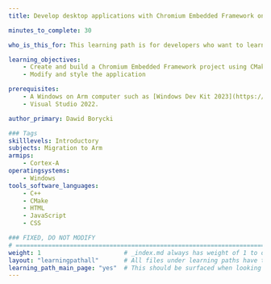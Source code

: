 ```yaml
---
title: Develop desktop applications with Chromium Embedded Framework on Windows on Arm

minutes_to_complete: 30

who_is_this_for: This learning path is for developers who want to learn how to use web technologies for developing Desktop apps on Windows on Arm (WoA).

learning_objectives:
    - Create and build a Chromium Embedded Framework project using CMake
    - Modify and style the application

prerequisites:
    - A Windows on Arm computer such as [Windows Dev Kit 2023](https://learn.microsoft.com/en-us/windows/arm/dev-kit), Lenovo Thinkpad X13s running Windows 11 or a Windows on Arm[virtual machine](/learning-paths/cross-platform/woa_azure/).
    - Visual Studio 2022.

author_primary: Dawid Borycki

### Tags
skilllevels: Introductory
subjects: Migration to Arm
armips:
    - Cortex-A
operatingsystems:
    - Windows
tools_software_languages:
    - C++
    - CMake 
    - HTML
    - JavaScript
    - CSS

### FIXED, DO NOT MODIFY
# ================================================================================
weight: 1                       # _index.md always has weight of 1 to order correctly
layout: "learningpathall"       # All files under learning paths have this same wrapper
learning_path_main_page: "yes"  # This should be surfaced when looking for related content. Only set for _index.md of learning path content.
---
```

